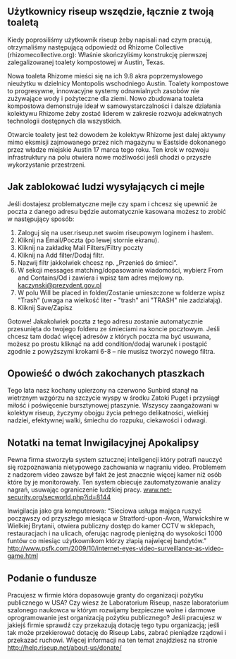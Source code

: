 ## Użytkownicy riseup wszędzie, łącznie z twoją toaletą

Kiedy poprosiliśmy użytkownik riseup żeby napisali nad czym pracują,
otrzymaliśmy następującą odpowiedź od Rhizome Collective
(rhizomecollective.org): Właśnie skończyliśmy konstrukcję pierwszej
zalegalizowanej toalety kompostowej w Austin, Texas.

Nowa toaleta Rhizome mieści się na ich 9.8 akra poprzemysłowego
nieużytku w dzielnicy Montopolis wschodniego Austin. Toalety kompostowe
to progresywne, innowacyjne systemy odnawialnych zasobów nie zużywające
wody i pożyteczne dla ziemi. Nowo zbudowana toaleta kompostowa
demonstruje ideał w samowystarczalności i dalsze działania kolektywu
Rhizome żeby zostać liderem w zakresie rozwoju adekwatnych technologii
dostępnych dla wszystkich.

Otwarcie toalety jest też dowodem że kolektyw Rhizome jest dalej aktywny
mimo eksmisji zajmowanego przez nich magazynu w Eastside dokonanego
przez władze miejskie Austin 17 marca tego roku. Ten krok w rozwoju
infrastruktury na polu otwiera nowe możliwości jeśli chodzi o przyszłe
wykorzystanie przestrzeni.


## Jak zablokować ludzi wysyłających ci mejle

Jeśli dostajesz problematyczne mejle czy spam i chcesz się upewnić że
poczta z danego adresu będzie automatycznie kasowana możesz to zrobić w
następujący sposób:

1. Zaloguj się na user.riseup.net swoim riseupowym loginem i hasłem.
2. Kliknij na Email/Poczta (po lewej stornie ekranu).
3. Kliknij na zakładkę Mail Filters/Filtry poczty
4. Kliknij na Add filter/Dodaj filtr.
5. Nazwij filtr jakkolwiek chcesz np. „Przenieś do śmieci”.
6. W sekcji messages matching/dopasowanie wiadomości, wybierz From and
Contains/Od i zawiera i wpisz tam adres mejlowy np.
kaczynski@prezydent.gov.pl
7. W polu Will be placed in folder/Zostanie umieszczone w folderze wpisz
"Trash" (uwaga na wielkość liter - "trash" ani "TRASH" nie zadziałają).
8. Kliknij Save/Zapisz

Gotowe! Jakakolwiek poczta z tego adresu zostanie automatycznie
przesunięta do twojego folderu ze śmieciami na koncie pocztowym.
Jeśli chcesz tam dodać więcej adresów z których poczta ma być usuwana,
możesz po prostu kliknąć na add condition/dodaj warunek i postąpić
zgodnie z powyższymi krokami 6-8 – nie musisz tworzyć nowego filtra.


## Opowieść o dwóch zakochanych ptaszkach

Tego lata nasz kochany upierzony na czerwono Sunbird stanął na wietrznym
wzgórzu na szczycie wyspy w środku Zatoki Puget i przysiągł miłość i
poświęcenie bursztynowej ptaszynie. Wszyscy zaangażowani w kolektyw
riseup, życzymy obojgu życia pełnego delikatności, wielkiej nadziei,
efektywnej walki, śmiechu do rozpuku, ciekawości i odwagi.


## Notatki na temat Inwigilacyjnej Apokalipsy

Pewna firma stworzyła system sztucznej inteligencji który potrafi
nauczyć się rozpoznawania nietypowego zachowania w nagraniu video.
Problemem z nadzorem video zawsze był fakt że jest znacznie więcej kamer
niż osób które by je monitorowały. Ten system obiecuje zautomatyzowanie
analizy nagrań, usuwając ograniczenie ludzkiej pracy.
www.net-security.org/secworld.php?id=8144

Inwigilacja jako gra komputerowa: “Sieciowa usługa mająca ruszyć
począwszy od przyszłego miesiąca w Stratford-upon-Avon, Warwickshire w
Wielkiej Brytanii, otwiera publiczny dostęp do kamer CCTV w sklepach,
restauracjach i na ulicach, oferując nagrodę pieniężną do wysokości 1000
funtów co miesiąc użytkownikom którzy złapią najwięcej bandytów.”
http://www.psfk.com/2009/10/internet-eyes-video-surveillance-as-video-game.html


## Podanie o fundusze

Pracujesz w firmie która dopasowuje granty do organizacji pożytku
publicznego w USA? Czy wiesz że Laboratorium Riseup, nasze laboratorium
szalonego naukowca w którym rozwijamy bezpieczne wolne i darmowe
oprogramowanie jest organizacją pożytku publicznego? Jeśli pracujesz w
jakiejś firmie sprawdź czy przekazują dotację tego typu organizacją;
jeśli tak może przekierować dotację do Riseup Labs, zabrać pieniądze
rządowi i przekazać ruchowi. Więcej informacji na ten temat znajdziesz
na stronie http://help.riseup.net/about-us/donate/
